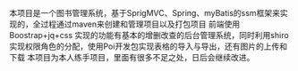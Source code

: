 本项目是一个图书管理系统，基于SprigMVC、Spring、myBatis的ssm框架来实现的，全过程通过maven来创建和管理项目以及打包项目
前端使用Boostrap+jq+css
实现的功能有基本的增删改查的后台管理系统，同时利用shiro实现权限角色的分配，使用Poi开发包实现表格的导入与导出，还有图片的上传和下载
本项目为本人练手项目，里面有很多不足之处，日后会继续改进。